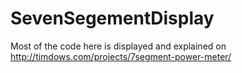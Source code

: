 # SevenSegementDisplay

Most of the code here is displayed and explained on http://timdows.com/projects/7segment-power-meter/